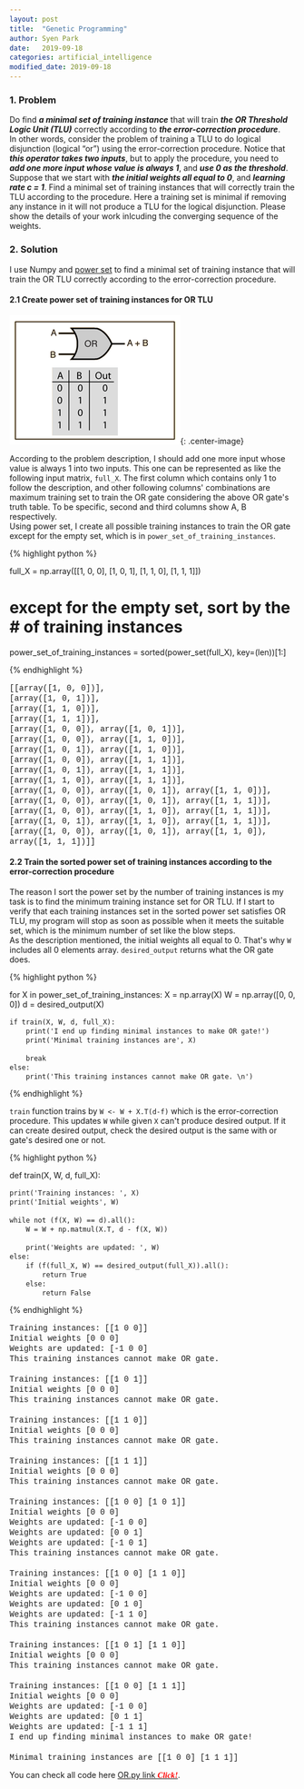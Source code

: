 ```yaml
---
layout: post
title:  "Genetic Programming"
author: Syen Park
date:   2019-09-18
categories: artificial_intelligence
modified_date: 2019-09-18
---
```


### __1. Problem__

Do find *__a minimal set of training instance__* that will train *__the OR Threshold Logic Unit (TLU)__*  correctly according to *__the error-correction procedure__*.  
In other words, consider the problem of training a TLU to do logical disjunction
(logical “or”) using the error-correction procedure. Notice
that *__this operator takes two inputs__*, but to apply the procedure, you need to *__add one more
input whose value is always 1__*, and *__use 0 as the threshold__*. Suppose that we start with
*__the initial weights all equal to 0__*, and *__learning rate c = 1__*. Find a minimal set of training
instances that will correctly train the TLU according to the procedure. Here a training set
is minimal if removing any instance in it will not produce a TLU for the logical disjunction.
Please show the details of your work inlcuding the converging sequence of the weights.

### __2. Solution__
I use Numpy and [power set](https://en.wikipedia.org/wiki/Power_set) to find a minimal set of training instance that will train the OR TLU correctly according to the error-correction procedure.

#### __2.1 Create power set of training instances for OR TLU__

![OR gate.gif](/assets/190830-threshold-logic/190830-OR.gif){: .center-image}

According to the problem description, I should add one more input whose value is always 1 into two inputs. This one can be represented as like the following input matrix, `full_X`. The first column which contains only 1 to follow the description, and other following columns' combinations are maximum training set to train the OR gate considering the above OR gate's truth table. To be specific, second and third columns show A, B respectively.  
Using power set, I create all possible training instances to train the OR gate except for the empty set, which is in `power_set_of_training_instances`.

{% highlight python %}

full_X = np.array([[1, 0, 0],
                   [1, 0, 1],
                   [1, 1, 0],
                   [1, 1, 1]])

# except for the empty set, sort by the # of training instances
power_set_of_training_instances = sorted(power_set(full_X), key=(len))[1:]

{% endhighlight %}

<span style="font-family: Courier New;"> 
[[array([1, 0, 0])], <br/>
 [array([1, 0, 1])], <br/>
 [array([1, 1, 0])], <br/>
 [array([1, 1, 1])], <br/>
 [array([1, 0, 0]), array([1, 0, 1])], <br/>
 [array([1, 0, 0]), array([1, 1, 0])], <br/>
 [array([1, 0, 1]), array([1, 1, 0])], <br/>
 [array([1, 0, 0]), array([1, 1, 1])], <br/>
 [array([1, 0, 1]), array([1, 1, 1])], <br/>
 [array([1, 1, 0]), array([1, 1, 1])], <br/>
 [array([1, 0, 0]), array([1, 0, 1]), array([1, 1, 0])], <br/>
 [array([1, 0, 0]), array([1, 0, 1]), array([1, 1, 1])], <br/>
 [array([1, 0, 0]), array([1, 1, 0]), array([1, 1, 1])], <br/>
 [array([1, 0, 1]), array([1, 1, 0]), array([1, 1, 1])], <br/>
 [array([1, 0, 0]), array([1, 0, 1]), array([1, 1, 0]), array([1, 1, 1])]] 
</span>

#### __2.2 Train the sorted power set of training instances according to the error-correction procedure__

The reason I sort the power set by the number of training instances is my task is to find the minimum training instance set for OR TLU. If I start to verify that each training instances set in the sorted power set satisfies OR TLU, my program will stop as soon as possible when it meets the suitable set, which is the minimum number of set like the blow steps.  
As the description mentioned, the initial weights all equal to 0. That's why `W` includes all 0 elements array. `desired_output` returns what the OR gate does.

{% highlight python %}

for X in power_set_of_training_instances:
    X = np.array(X)
    W = np.array([0, 0, 0])
    d = desired_output(X)

    if train(X, W, d, full_X):
        print('I end up finding minimal instances to make OR gate!')
        print('Minimal training instances are', X)
    
        break
    else:
        print('This training instances cannot make OR gate. \n')
{% endhighlight %}

`train` function trains by `W <- W + X.T(d-f)` which is the error-correction procedure. This updates `W` while given `X` can't produce desired output. If it can create desired output, check the desired output is the same with or gate's desired one or not.

{% highlight python %}

def train(X, W, d, full_X):

    print('Training instances: ', X)
    print('Initial weights', W)
    
    while not (f(X, W) == d).all():
        W = W + np.matmul(X.T, d - f(X, W))
    
        print('Weights are updated: ', W)
    else:
        if (f(full_X, W) == desired_output(full_X)).all():
            return True
        else:
            return False

{% endhighlight %}

<span style="font-family: Courier New;">
Training instances:  [[1 0 0]] <br/>
Initial weights [0 0 0] <br/>
Weights are updated:  [-1  0  0] <br/>
This training instances cannot make OR gate. <br/><br/>
Training instances:  [[1 0 1]] <br/>
Initial weights [0 0 0] <br/>
This training instances cannot make OR gate. <br/><br/>
Training instances:  [[1 1 0]] <br/>
Initial weights [0 0 0] <br/>
This training instances cannot make OR gate. <br/><br/>
Training instances:  [[1 1 1]] <br/>
Initial weights [0 0 0] <br/>
This training instances cannot make OR gate. <br/><br/>
Training instances:  [[1 0 0]
 [1 0 1]] <br/>
Initial weights [0 0 0] <br/>
Weights are updated:  [-1  0  0] <br/>
Weights are updated:  [0 0 1] <br/>
Weights are updated:  [-1  0  1] <br/>
This training instances cannot make OR gate. <br/><br/>
Training instances:  [[1 0 0]
 [1 1 0]] <br/>
Initial weights [0 0 0] <br/>
Weights are updated:  [-1  0  0] <br/>
Weights are updated:  [0 1 0] <br/>
Weights are updated:  [-1  1  0] <br/>
This training instances cannot make OR gate. <br/><br/>
Training instances:  [[1 0 1]
 [1 1 0]] <br/>
Initial weights [0 0 0] <br/>
This training instances cannot make OR gate. <br/><br/>
Training instances:  [[1 0 0]
 [1 1 1]] <br/>
Initial weights [0 0 0] <br/>
Weights are updated:  [-1  0  0] <br/>
Weights are updated:  [0 1 1] <br/>
Weights are updated:  [-1  1  1] <br/>
I end up finding minimal instances to make OR gate! <br/><br/>
Minimal training instances are [[1 0 0]
 [1 1 1]]
</span>

You can check all code here [OR.py link <span style="color:red; font-family: Babas;">__*Click!*__</span>](https://drive.google.com/file/d/1YGvby1NAhRDMJS8Ljcn1oHNGtskf_H9X/view?usp=sharing).



